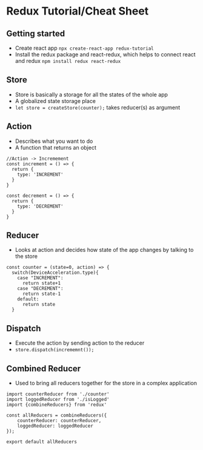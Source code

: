 # Redux Tutorial/Cheat Sheet

## Getting started

- Create react app `npx create-react-app redux-tutorial`
- Install the redux package and react-redux, which helps to connect react and redux `npm install redux react-redux`


## Store
- Store is basically a storage for all the states of the whole app
- A globalized state storage place
- `let store = createStore(counter);` takes reducer(s) as argument

## Action
- Describes what you want to do 
- A function that returns an object

```
//Action -> Incremement
const increment = () => {
  return {
    type: 'INCREMENT'
  }
}

const decrement = () => {
  return {
    type: 'DECREMENT'
  }
}
```

## Reducer
- Looks at action and decides how state of the app changes by talking to the store

```
const counter = (state=0, action) => {
  switch(DeviceAcceleration.type){
    case "INCREMENT":
      return state+1
    case "DECREMENT":
      return state-1
    default:
      return state
  }
```


## Dispatch
- Execute the action by sending action to the reducer
- `store.dispatch(incrememnt());`

## Combined Reducer
- Used to bring all reducers together for the store in a complex application

```
import counterReducer from './counter'
import loggedReducer from './isLogged'
import {combineReducers} from 'redux'

const allReducers = combineReducers({
    counterReducer: counterReducer,
    loggedReducer: loggedReducer
});

export default allReducers
```

